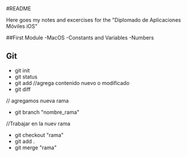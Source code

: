 #README

Here goes my notes and excercises for the 
     "Diplomado de Aplicaciones Móviles iOS"

##First Module
-MacOS
-Constants and Variables
-Numbers

## Git
- git init
- git status
- git add //agrega contenido nuevo o modificado
- git diff

// agregamos nueva rama
- git branch "nombre_rama"

//Trabajar en la nuev rama
- git checkout "rama"
- git add . 
- git merge "rama"
